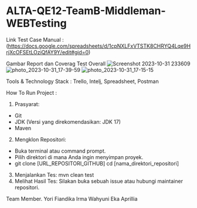 # ALTA-QE12-TeamB-Middleman-WEBTesting #

Link Test Case Manual : (https://docs.google.com/spreadsheets/d/1cpNXLFxVTSTK8CHRYQ4Lqe9HrjXcOFSEtLOziQfAY9Y/edit#gid=0)

Gambar Report dan Coverag Test Overall
![Screenshot 2023-10-31 233609](https://github.com/yorigustama/ALTA-QE12-TeamB-Middleman-APITesting/assets/50369208/3087ccd7-1052-4462-8302-69464b9e85b0)
![photo_2023-10-31_17-39-59](https://github.com/yorigustama/ALTA-QE12-TeamB-Middleman-APITesting/assets/50369208/1c051a35-07a1-4693-bf9d-f52fbd285936)
![photo_2023-10-31_17-15-15](https://github.com/yorigustama/ALTA-QE12-TeamB-Middleman-APITesting/assets/50369208/5b46bc72-c9a6-440e-8157-3b72c3fdf663)




Tools & Technology Stack : Trello, Intelj, Spreadsheet, Postman 

How To Run Project :

1. Prasyarat:
* Git
* JDK (Versi yang direkomendasikan: JDK 17)
* Maven
2. Mengklon Repositori:
* Buka terminal atau command prompt.
* Pilih direktori di mana Anda ingin menyimpan proyek.
* git clone [URL_REPOSITORI_GITHUB] cd [nama_direktori_repositori]
3. Menjalankan Tes: mvn clean test
4. Melihat Hasil Tes: Silakan buka sebuah issue atau hubungi maintainer repositori.

Team Member.
Yori Fiandika
Irma Wahyuni
Eka Aprillia
